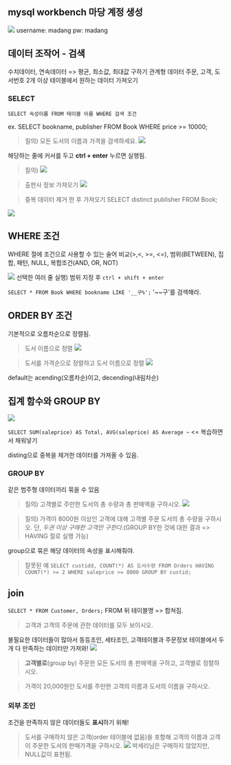 ## mysql workbench 마당 계정 생성 
![](https://images.velog.io/images/allzeroyou/post/06289525-4713-4cfd-adc2-c9e1bf795efb/image.png)
username: madang
pw: madang

## 데이터 조작어 - 검색
수치데이터, 연속데이터 => 평균, 최소값, 최대값 구하기
관계형 데이터 주문, 고객, 도서번호
2개 이상 테이블에서 원하는 데이터 가져오기

### SELECT
`SELECT 속성이름 FROM 테이블 이름 WHERE 검색 조건`

ex. SELECT bookname, publisher FROM Book WHERE price >= 10000;


> 질의) 모든 도서의 이름과 가격을 검색하세요.
![](https://images.velog.io/images/allzeroyou/post/abf9098f-3b36-4e56-9b4f-b11e6c7c78e8/image.png)

해당하는 줄에 커서를 두고 **ctrl + enter** 누르면 실행됨.

> 질의) 
![](https://images.velog.io/images/allzeroyou/post/f1b330e2-a3e8-4d7a-941b-ba7cc2cde802/image.png)


> 출판사 정보 가져오기
![](https://images.velog.io/images/allzeroyou/post/0f286413-094a-4892-be2f-262cf17a4cde/image.png)

> 중복 데이터 제거 한 후 가져오기
SELECT distinct publisher FROM Book;

![](https://images.velog.io/images/allzeroyou/post/8c7d7dcb-3862-46e2-9b74-16faa4658a2f/image.png)

## WHERE 조건
WHERE 절에 조건으로 사용할 수 있는 술어
비교(>,<, >=, <=), 범위(BETWEEN), 집합, 패턴, NULL, 복합조건(AND, OR, NOT)

![](https://images.velog.io/images/allzeroyou/post/d59678ef-2f4f-4fbf-8f9b-f6139a59ba1b/image.png)
선택한 여러 줄 실행) 범위 지정 후 `ctrl + shift + enter`

`SELECT * FROM Book WHERE bookname LIKE '__구%';`
'~~구'를 검색해라.


## ORDER BY 조건
기본적으로 오름차순으로 정렬됨.
> 도서 이름으로 정렬
![](https://images.velog.io/images/allzeroyou/post/7cc9da41-c74d-4a64-9ee5-ccdb5b2302b8/image.png)

> 도서를 가격순으로 정렬하고 도서 이름으로 정렬
![](https://images.velog.io/images/allzeroyou/post/666cb6fe-5aff-4539-bcae-b12856e584a0/image.png)

default는 acending(오름차순)이고, decending(내림차순)

## 집계 함수와 GROUP BY
![](https://images.velog.io/images/allzeroyou/post/2189413a-7026-44c7-8191-1b868fb53b86/image.png)

`SELECT SUM(saleprice) AS Total, AVG(saleprice) AS Average ~` <= 복습하면서 채워넣기

disting으로 중복을 제거한 데이터를 가져올 수 있음.

### GROUP BY
같은 범주형 데이터끼리 묶을 수 있음

> 질의) 고객별로 주만한 도서의 총 수량과 총 판매액을 구하시오.
![](https://images.velog.io/images/allzeroyou/post/67fc8364-ba21-457f-8b4a-fd22adad5677/image.png)

> 질의) 가격이 8000원 이상인 고객에 대해 고객별 주문 도서의 총 수량을 구하시오. 단, _두권 이상 구매한 고객만 구한다._(GROUP BY한 것에 대한 결과 => HAVING 절로 실행 가능)

group으로 묶은 해당 데이터의 속성을 표시해줘야.

> 잘못된 예
`SELECT custidd, COUNT(*) AS 도서수량 FROM Orders HAVING COUNT(*) >= 2 WHERE saleprice >= 8000 GROUP BY custid;`

## join
`SELECT * FROM Customer, Orders;`
FROM 뒤 테이블명 => 합쳐짐.
> 고객과 고객의 주문에 관한 데이터를 모두 보이시오.

불필요한 데이터들이 많아서 동등조인, 세타조인, 고객테이블과 주문정보 테이블에서 두개 다 만족하는 데이터만 가져와!
![](https://images.velog.io/images/allzeroyou/post/79946d7f-90b0-4776-b75f-c171bcb4add7/image.png)

> **고객별로**(group by) 주문한 모든 도서의 총 판매액을 구하고, 고객별로 정렬하시오.


> 가격이 20,000원인 도서를 주만한 고객의 이름과 도서의 이름을 구하시오.

### 외부 조인
조건을 만족하지 않은 데이터들도 **표시**하기 위해!
> 도서를 구매하지 않은 고객(order 테이블에 없음)을 포함해 고객의 이름과 고객이 주문한 도서의 판매가격을 구하시오.
![](https://images.velog.io/images/allzeroyou/post/e7141113-e408-4ae4-bf2f-b94b2b7b6715/image.png)
박세리님은 구매하지 않았지만, NULL값이 표현됨.